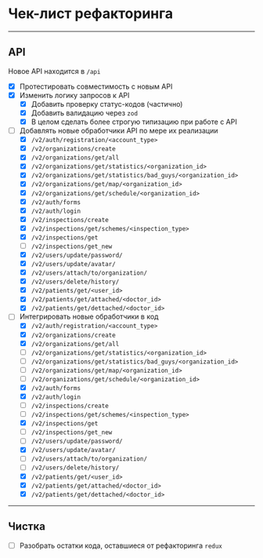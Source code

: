 # Чек-лист рефакторинга

---

## API

Новое API находится в `/api`

- [x] Протестировать совместимость с новым API
- [x] Изменить логику запросов к API
  - [x] Добавить проверку статус-кодов (частично)
  - [x] Добавить валидацию через `zod`
  - [x] В целом сделать более строгую типизацию при работе с API
- [ ] Добавлять новые обработчики API по мере их реализации
  - [x] `/v2/auth/registration/<account_type>`
  - [x] `/v2/organizations/create`
  - [x] `/v2/organizations/get/all`
  - [x] `/v2/organizations/get/statistics/<organization_id>`
  - [x] `/v2/organizations/get/statistics/bad_guys/<organization_id>`
  - [x] `/v2/organizations/get/map/<organization_id>`
  - [x] `/v2/organizations/get/schedule/<organization_id>`
  - [x] `/v2/auth/forms`
  - [x] `/v2/auth/login`
  - [x] `/v2/inspections/create`
  - [x] `/v2/inspections/get/schemes/<inspection_type>`
  - [x] `/v2/inspections/get`
  - [ ] `/v2/inspections/get_new`
  - [x] `/v2/users/update/password/`
  - [x] `/v2/users/update/avatar/`
  - [x] `/v2/users/attach/to/organization/`
  - [x] `/v2/users/delete/history/`
  - [x] `/v2/patients/get/<user_id>`
  - [x] `/v2/patients/get/attached/<doctor_id>`
  - [x] `/v2/patients/get/dettached/<doctor_id>`
- [ ] Интегрировать новые обработчики в код
  - [x] `/v2/auth/registration/<account_type>`
  - [x] `/v2/organizations/create`
  - [x] `/v2/organizations/get/all`
  - [ ] `/v2/organizations/get/statistics/<organization_id>`
  - [ ] `/v2/organizations/get/statistics/bad_guys/<organization_id>`
  - [ ] `/v2/organizations/get/map/<organization_id>`
  - [ ] `/v2/organizations/get/schedule/<organization_id>`
  - [x] `/v2/auth/forms`
  - [x] `/v2/auth/login`
  - [ ] `/v2/inspections/create`
  - [ ] `/v2/inspections/get/schemes/<inspection_type>`
  - [x] `/v2/inspections/get`
  - [ ] `/v2/inspections/get_new`
  - [ ] `/v2/users/update/password/`
  - [x] `/v2/users/update/avatar/`
  - [ ] `/v2/users/attach/to/organization/`
  - [ ] `/v2/users/delete/history/`
  - [x] `/v2/patients/get/<user_id>`
  - [x] `/v2/patients/get/attached/<doctor_id>`
  - [x] `/v2/patients/get/dettached/<doctor_id>`

---

## Чистка

- [ ] Разобрать остатки кода, оставшиеся от рефакторинга `redux`
